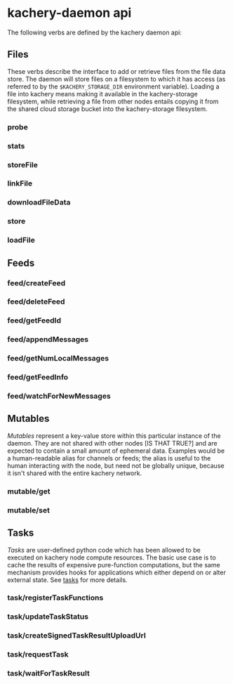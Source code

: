 # kachery-daemon api

The following verbs are defined by the kachery daemon api:

## Files

These verbs describe the interface to add or retrieve files from the
file data store. The daemon will store files on a filesystem to
which it has access (as referred to by the `$KACHERY_STORAGE_DIR`
environment variable). Loading a file into kachery means making it
available in the kachery-storage filesystem, while retrieving a file
from other nodes entails copying it from the shared cloud
storage bucket into the kachery-storage filesystem.

### probe

### stats

### storeFile

### linkFile

### downloadFileData

### store

### loadFile

## Feeds

### feed/createFeed

### feed/deleteFeed

### feed/getFeedId

### feed/appendMessages

### feed/getNumLocalMessages

### feed/getFeedInfo

### feed/watchForNewMessages

## Mutables

*Mutables* represent a key-value store within this particular instance
of the daemon. They are not shared with other nodes [IS THAT TRUE?] and
are expected to contain a small amount of ephemeral data. Examples
would be a human-readable alias for channels or feeds; the alias is
useful to the human interacting with the node, but need not be globally
unique, because it isn't shared with the entire kachery network.

### mutable/get

### mutable/set

## Tasks

*Tasks* are user-defined python code which has been allowed to be
executed on kachery node compute resources. The basic use case is
to cache the results of expensive pure-function computations, but
the same mechanism provides hooks for applications which either
depend on or alter external state. See [tasks](./tasks.md) for more
details.

### task/registerTaskFunctions

### task/updateTaskStatus

### task/createSignedTaskResultUploadUrl

### task/requestTask

### task/waitForTaskResult
